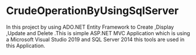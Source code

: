 # CrudeOperationByUsingSqlServer
In this project by using ADO.NET Entity Framework to Create ,Display ,Update and Delete .This is simple ASP.NET MVC Application which is using a Microsoft Visual Studio 2019 and SQL Server 2014 this tools are used in this Application.
